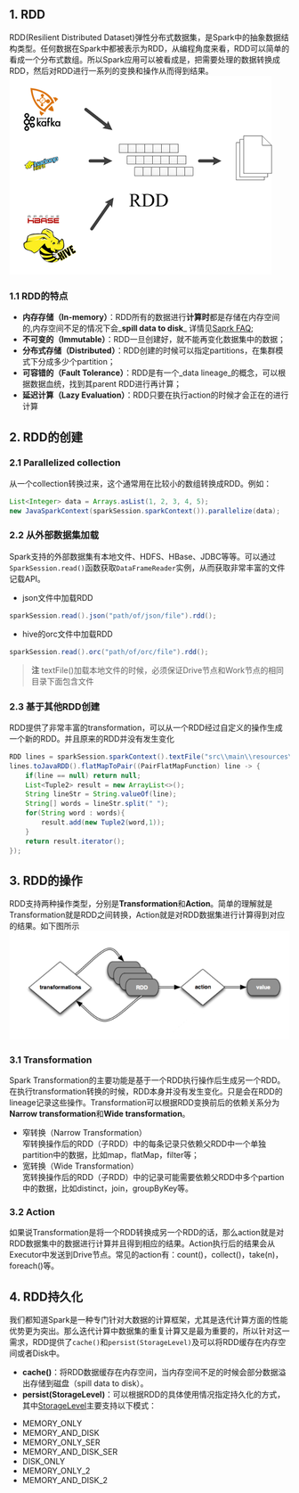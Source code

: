 ## 1. RDD
RDD(Resilient Distributed Dataset)弹性分布式数据集，是Spark中的抽象数据结构类型。任何数据在Spark中都被表示为RDD，从编程角度来看，RDD可以简单的看成一个分布式数组。所以Spark应用可以被看成是，把需要处理的数据转换成RDD，然后对RDD进行一系列的变换和操作从而得到结果。
![](/assets/Spark.png)
### 1.1 RDD的特点
* **内存存储（In-memory）**：RDD所有的数据进行**计算时**都是存储在内存空间的,内存空间不足的情况下会_**spill data to disk**_ 详情见[Saprk FAQ](https://spark.apache.org/faq.html);
* **不可变的（Immutable）**：RDD一旦创建好，就不能再变化数据集中的数据；
* **分布式存储（Distributed）**：RDD创建的时候可以指定partitions，在集群模式下分成多少个partition；
* **可容错的（Fault Tolerance）**：RDD是有一个_data lineage_的概念，可以根据数据血统，找到其parent RDD进行再计算；
* **延迟计算（Lazy Evaluation）**：RDD只要在执行action的时候才会正在的进行计算

## 2. RDD的创建
### 2.1 Parallelized collection
从一个collection转换过来，这个通常用在比较小的数组转换成RDD。例如：
``` java
List<Integer> data = Arrays.asList(1, 2, 3, 4, 5);
new JavaSparkContext(sparkSession.sparkContext()).parallelize(data);
```

### 2.2 从外部数据集加载
Spark支持的外部数据集有本地文件、HDFS、HBase、JDBC等等。可以通过```SparkSession.read()```函数获取```DataFrameReader```实例，从而获取非常丰富的文件记载API。

* json文件中加载RDD
``` java
sparkSession.read().json("path/of/json/file").rdd();
```

* hive的orc文件中加载RDD
``` java
sparkSession.read().orc("path/of/orc/file").rdd();
```

> **注** textFile()加载本地文件的时候，必须保证Drive节点和Work节点的相同目录下面包含文件

### 2.3 基于其他RDD创建
RDD提供了非常丰富的transformation，可以从一个RDD经过自定义的操作生成一个新的RDD。并且原来的RDD并没有发生变化
``` java
RDD lines = sparkSession.sparkContext().textFile("src\\main\\resources\\data.txt",1);
lines.toJavaRDD().flatMapToPair((PairFlatMapFunction) line -> {
    if(line == null) return null;
    List<Tuple2> result = new ArrayList<>();
    String lineStr = String.valueOf(line);
    String[] words = lineStr.split(" ");
    for(String word : words){
        result.add(new Tuple2(word,1));
    }
    return result.iterator();
});
```

## 3. RDD的操作
RDD支持两种操作类型，分别是**Transformation**和**Action**。简单的理解就是Transformation就是RDD之间转换，Action就是对RDD数据集进行计算得到对应的结果。如下图所示
![](/assets/transformation-action.png)
### 3.1 Transformation
Spark Transformation的主要功能是基于一个RDD执行操作后生成另一个RDD。在执行transformation转换的时候，RDD本身并没有发生变化。只是会在RDD的lineage记录这些操作。Transformation可以根据RDD变换前后的依赖关系分为**Narrow transformation**和**Wide transformation**。
* 窄转换（Narrow Transformation）<br>
窄转换操作后的RDD（子RDD）中的每条记录只依赖父RDD中一个单独partition中的数据，比如map，flatMap，filter等；
* 宽转换（Wide Transformation）<br>
宽转换操作后的RDD（子RDD）中的记录可能需要依赖父RDD中多个partion中的数据，比如distinct，join，groupByKey等。

### 3.2 Action
如果说Transformation是将一个RDD转换成另一个RDD的话，那么action就是对RDD数据集中的数据进行计算并且得到相应的结果。Action执行后的结果会从Executor中发送到Drive节点。常见的action有：count()，collect()，take(n)，foreach()等。

## 4. RDD持久化
我们都知道Spark是一种专门针对大数据的计算框架，尤其是迭代计算方面的性能优势更为突出。那么迭代计算中数据集的重复计算又是最为重要的，所以针对这一需求，RDD提供了```cache()```和```persist(StorageLevel)```及可以将RDD缓存在内存空间或者Disk中。
* **cache()**：将RDD数据缓存在内存空间，当内存空间不足的时候会部分数据溢出存储到磁盘（spill data to disk）。
* **persist(StorageLevel)**：可以根据RDD的具体使用情况指定持久化的方式，其中[StorageLevel](http://data-flair.training/blogs/apache-spark-in-memory-computing/)主要支持以下模式：<br>
<ul>
<li>MEMORY_ONLY</li>
<li>MEMORY_AND_DISK</li>
<li>MEMORY_ONLY_SER</li>
<li>MEMORY_AND_DISK_SER</li>
<li>DISK_ONLY</li>
<li>MEMORY_ONLY_2</li>
<li>MEMORY_AND_DISK_2</li>
</ul>